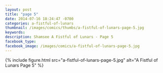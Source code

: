 ```yaml
---
layout: post
title: "page 5"
date: 2014-07-16 18:24:47 -0700
categories: a-fistful-of-lunars
thumbnail: /images/comics/thumbs/a-fistful-of-lunars-page-5.jpg
keywords: 
description: Shamsee A Fistful of Lunars - Page 5
facebook_type: 
facebook_image: /images/comics/a-fistful-of-lunars-page-5.jpg
---
```


{% include figure.html src="a-fistful-of-lunars-page-5.jpg" alt="A Fistful of Lunars Page 5" %}